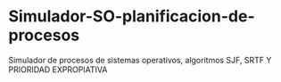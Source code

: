 # Simulador-SO-planificacion-de-procesos
Simulador de procesos de sistemas operativos, algoritmos SJF, SRTF Y PRIORIDAD EXPROPIATIVA
